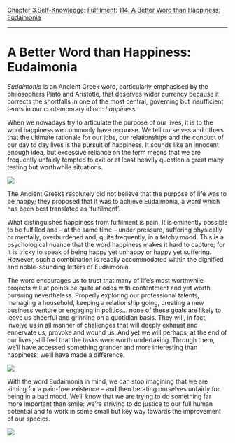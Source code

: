 [Chapter 3.Self-Knowledge](https://www.theschooloflife.com/thebookoflife/category/self-knowledge/): [Fulfilment](https://www.theschooloflife.com/thebookoflife/category/self-knowledge/fulfilment/): [114. A Better Word than Happiness: Eudaimonia](https://www.theschooloflife.com/thebookoflife/a-better-word-than-happiness-eudaimonia/)

* * *

# A Better Word than Happiness: Eudaimonia

_Eudaimonia_ is an Ancient Greek word, particularly emphasised by the philosophers Plato and Aristotle, that deserves wider currency because it corrects the shortfalls in one of the most central, governing but insufficient terms in our contemporary idiom: _happiness_.

When we nowadays try to articulate the purpose of our lives, it is to the word happiness we commonly have recourse. We tell ourselves and others that the ultimate rationale for our jobs, our relationships and the conduct of our day to day lives is the pursuit of happiness. It sounds like an innocent enough idea, but excessive reliance on the term means that we are frequently unfairly tempted to exit or at least heavily question a great many testing but worthwhile situations.

![](https://s-media-cache-ak0.pinimg.com/736x/b8/eb/59/b8eb597030f04e67ac2bf2c20e5113cb--greek-history-architectural-styles.jpg)

The Ancient Greeks resolutely did not believe that the purpose of life was to be happy; they proposed that it was to achieve Eudaimonia, a word which has been best translated as ‘fulfilment’.

What distinguishes happiness from fulfilment is pain. It is eminently possible to be fulfilled and – at the same time – under pressure, suffering physically or mentally, overburdened and, quite frequently, in a tetchy mood. This is a psychological nuance that the word happiness makes it hard to capture; for it is tricky to speak of being happy yet unhappy or happy yet suffering. However, such a combination is readily accommodated within the dignified and noble-sounding letters of Eudaimonia.

The word encourages us to trust that many of life’s most worthwhile projects will at points be quite at odds with contentment and yet worth pursuing nevertheless. Properly exploring our professional talents, managing a household, keeping a relationship going, creating a new business venture or engaging in politics… none of these goals are likely to leave us cheerful and grinning on a quotidian basis. They will, in fact, involve us in all manner of challenges that will deeply exhaust and ennervate us, provoke and wound us. And yet we will perhaps, at the end of our lives, still feel that the tasks were worth undertaking. Through them, we’ll have accessed something grander and more interesting than happiness: we’ll have made a difference.

![](http://www.antike-am-koenigsplatz.mwn.de/typo3temp/pics/c1b41223d8.jpg)

With the word Eudaimonia in mind, we can stop imagining that we are aiming for a pain-free existence – and then berating ourselves unfairly for being in a bad mood. We’ll know that we are trying to do something far more important than smile: we’re striving to do justice to our full human potential and to work in some small but key way towards the improvement of our species.

[![](https://img.youtube.com/vi/GocIobQ9MLs/0.jpg)](https://www.youtube.com/embed/GocIobQ9MLs '')
